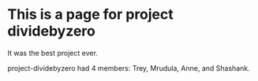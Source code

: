 <h1>
  This is a page for project dividebyzero
  </h1>
  
It was the best project ever.
<br>
<p>project-dividebyzero had 4 members: Trey, Mrudula, Anne, and Shashank.
